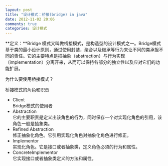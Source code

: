 ```yaml
---
layout: post
title: "设计模式：桥接(bridge) in java"
date: 2012-11-02 20:06
comments: true
categories: 设计模式
---
```

**定义：**Bridge 模式又叫做桥接模式，是构造型的设计模式之一。Bridge模式基于类的最小设计原则，通过使用封装，聚合以及继承等行为来让不同的类承担不同的责任。它的主要特点是把抽象（abstraction）与行为实现（implementation）分离开来，从而可以保持各部分的独立性以及应对它们的功能扩展。     

为什么要使用桥接模式？    


桥接模式的角色和职责  

- Client   
    Bridge模式的使用者
- Abstraction   
   它的主要职责是定义出该角色的行为，同时保存一个对实现化角色的引用，该角色一般是抽象类。   
- Refined Abstraction    
    修正抽象化角色。它引用实现化角色对抽象化角色进行修正。   
- Implementor    
    实现化角色。它是接口或者抽象类，定义角色必须的行为和属性。   
- ConcreteImplementor    
    它实现接口或者抽象类定义的方法和属性。     
    
